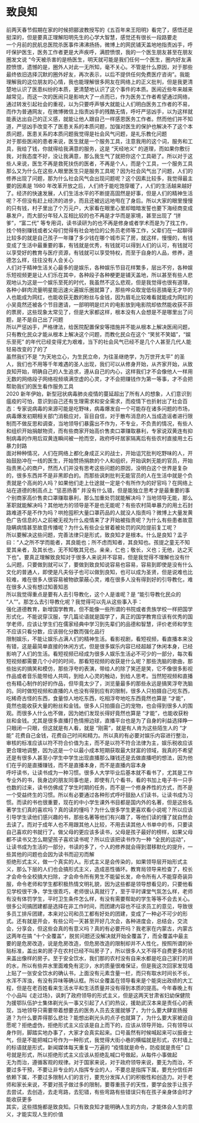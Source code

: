 # 致良知

前两天春节假期在家的时候把郦波教授写的《五百年来王阳明》看完了，感悟还是挺深的，但是要真正理解阳明先生的心学大智慧，感觉还有很长一段路要走  
一个月前的民航总医院杀医事件沸沸扬扬，微博上的网民铺天盖地地指责凶手，呼吁保护医生，医务工作者更是大声疾呼，满腔愤恨，我的一个医生朋友甚至在朋友圈发文说 “今天被杀害的是杨医生，明天就可能是我们任何一个医生，圈内好友满腔愤恨，遗憾的是，圈外人对此一无所知，毫不关心。不管是什么原因，对于那些最终依旧选择沉默的圈外好友，再次表示，以后不提供任何免费医疗咨询”。我能理解我的这位朋友的心情，我也能理解很多网友在网络上的正义批判，但是我更清楚地认识了医患纠纷的本质，更清楚地认识了这个事件的本质。医闹近些年来越来越常见，而这一次的医闹只是影响大了一点而已，作为医务工作者希望通过网络，通过转发引起社会的重视，以为只要呼声够大就能让人们明白医务工作者的不易，而作为普通网友，在微博微信上指责凶手的残酷无情，呼吁严惩凶手，以为这样就能表达出自己的正义感，就能让他人跟自己一样感恩医务工作者。然而他们并不知道，严惩凶手改变不了医患关系的本质问题，加强对医生的保护也解决不了这个本质问题，医患关系的本质问题我觉得是社会风气问题，是礼乐教化问题  
对于那些医闹的患者来说，医生就是一个服务工具，注意我用的这个词，服务和工具，我给了钱，你就得给我满意的服务，这是 “天经地义” 的道理，而如果你敷衍我，对我态度不好，没让我满意，那么我生气了就把你这个工具砸了。所以对于这些人来说，医生不再是救死扶伤的医者，不再是个人，而是个工具，一个服务工具  
那么又为什么在这些人眼里医生只是服务工具呢？因为社会风气出了问题，人们的修养出现了问题，那为什么社会风气会出现问题呢？这个因素比较多，我觉得最主要的因素是 1980 年改革开放之后，人们终于能吃饱穿暖了，人们的生活越来越好了。经济的快速发展，人们生活水平的不断提高固然是好事，但是人们的精神生活呢？不但没有赶上经济的进步，而且还被远远地甩在了身后。所以大家的眼里慢慢的只有钱，村子里出了个万元户，大家看在眼里心里却暗暗发誓也要下海经商变成暴发户，而大部分年轻人互相比较的也不再是才华而是家境，甚至出现了 “拼爹”，“富二代” 等专用词，读书读研为的也不再是修身或者学术而是为了找工作，找个特别赚钱或者父母们觉得有社会地位的公务员老师等工作，父辈们在一起聊得比较多的就是自己孩子一年赚了多少钱在哪个城市买了房，就这样，慢慢的，有钱变成了生活中最重要的事，有钱就是优秀，有钱就可以得到人们的认可，有钱就可以享受好的教育与医疗资源，有钱就可以享受特权，而至于自身的人品，修养，道德怎么样，往往没有人会关心  
人们对于精神生活关心最多的是娱乐，各种娱乐节目花样繁多，层出不穷，各种娱乐短视频更是让人们乐在其中，各种段子各种梗更是铺天盖地，所以甚至有些人悲观地认为这是一个娱乐至死的时代，我虽然不这么悲观，但是我觉得也很有道理，各种小鲜肉流量明星能迅速火遍娱乐圈就算了，那些哗众取宠低俗恶搞毫无才华的人也能成为网红，也能收获无数的粉丝与金钱，因为眉毛比较难看就能成为网红的小吴竟然还被各个节目邀请，一部明明是烂片的电影放到电影院却依然能收获不菲的票房，这些现象太常见了，但是大家都这样，根本没有人会想是不是哪里出了问题，是不是自己出了问题  
所以严惩凶手，严格律法，给医院配置保安等措施并不能从根本上解决医闹问题，只有教化民众才能从根本上解决这个问题，而教化民众在这个 “笑贫不笑娼”，“娱乐至死” 的年代已经变得尤为艰难，当下的社会风气已经不是几个人甚至几代人能轻易改变的了的了  
虽然我们不是 “为天地立心，为生民立命，为往圣继绝学，为万世开太平” 的圣人，我们也不用等千年难遇的圣人出现，我们可以从修身开始，从齐家开始，从致良知开始，明确自己的人生追求，遵从自己的内心，这样我们才不会像他人一样用无数的网络段子网络视频填满空虚的心灵，才不会把赚钱作为第一等事，才不会把帮助我们的医生看作服务工具  
2020 新年伊始，新型冠状病毒肺炎疫情的蔓延超出了所有人的想象，人们意识到瘟疫的可怕，意识到自己还有生理需求和安全需求，而疫情下也折射出了社会百态：专家说病毒的来源可能是吃野味，病毒爆发自一个可能存在诸多问题的市场，病毒爆发初期相关部门消极应对，盲目自信，对于散布消息的人当成造谣者进行限制而不做反思和调查，当地领导们暴露出不作为，不专业，不负责的情况，有些人和组织开始捐献物资，而有些商家开始高价售卖口罩赚取暴利，专家说双黄连有抑制病毒的作用后双黄连瞬间被一抢而空，政府呼吁居家隔离后有些农村直接用土石暴力封路  
面对种种情况，人们在网络上都化身成正义的战士，开始诅咒批判吃野味的人，开始鼓励冲在一线的医生，开始赞扬捐款的个人和组织，开始讽刺无能的官员，开始指责黑心的商户，然而人们并没有思考这些问题的原因，没明白这个世界是复杂的，很多东西并不是非黑即白的。而那些讽刺批判无能官员的人在生活中就是个负责就是个高尚的人吗？如果他们走上仕途就一定是个有所作为的好官吗？在网络上站在道德的制高点上 “惩恶扬善” 并没有什么错，但是能独立思考才是最重要的事  
个别商家高价售卖口罩赚取暴利，那么加重处罚就能解决吗？当地领导无能，那么革职就能解决吗？其他地方的领导是不是也无能呢？有些农村简单暴力的用土石封路难道不是不作为吗？哄抢囤积大量口罩药品的人就没人指责吗？微博上大量发黄色广告信息的人之前被无视为什么疫情来了才开始被指责呢？为什么有些患者故意隐瞒病情甚至故意传播呢？为什么有些企业冒着被处罚的风险提前复工呢？  
所以要解决这些问题，完善法律只是形式，致良知才是根本。什么是良知？孟子曰：“人之所不学而能者，其良能也；所不虑而知者，其良知也。孩提之童无不知爱其亲者，及其长也，无不知敬其兄也。亲亲，仁也；敬长，义也；无他，达之天下也”。要真正理解致良知对于很多人来说并不容易，但是我觉得不理解也没有什么问题，只要做到就可以了，要做到致良知说容易也容易，容易到即使是没有什么文化的普通人，即使是凡夫俗子也可以做到良知，也可以成为圣贤，但是说难也比较难，难在很多人很容易被物欲蒙蔽心灵，难在很多人没有得到好的引导教化，难在很多人没有想过知善知恶  
所以我觉得重点是要有人去引导教化，这个人是谁呢？是 “能引导教化民众的 “人””。那怎么去引导教化呢？我觉得可以先从这些事入手：  
强化道德教育，新增国学教育。但不能像一些所谓的书院或者贵族学校一样把国学形式化，不能说穿汉服，学几篇论语就是国学了，真正的国学教育应该有优秀的国学老师，应该让学生们在儒家经典中学习到先辈们的品德和智慧，评价老师和学生不应该只看分数，应该弱化分数而强化品行  
限制娱乐，不能让娱乐占满人们的精神生活。看影视剧，看短视频，看直播本来没有错，这是最简单直接的休闲方式，但是很多娱乐内容已经超越了休闲本身，已经影响了人们的生活。看短视频已经成为很多人娱乐生活必不可少的一部分，每次看短视频都需要几个小时的时间，那看短视频的收获是什么呢？那些洗脑的歌曲，那些拙劣的搞笑和模仿，那些浮夸的表演，带给人的除了笑还是笑，它不像很多影视作品或者音乐能带给人共鸣，到给人心灵的触动，到给人思考。当然短视频和直播也有精心制作的好的作品，但毕竟太少了，浏览量最多的那些永远是搞笑浮夸洗脑的。同时做短视频和直播的人也没有得到应有的限制，很多人只拍摄自己吃东西，吃稀奇古怪的东西，食量惊人地吃东西，吃相浮夸地吃东西竟然也算是 “才能”，竟然也能收获大量的粉丝和金钱。很多人只拍摄自己的宠物，也会得到很多人的围观。而很多人什么也不做，因为她们发现长得好竟然也算是 “才能”，也能收获粉丝和金钱。尤其是很多直播打色情擦边球，直播平台也是为了自身的利益选择睁一只眼闭一只眼，但这就是有人看，就是 “刚需”，就是有人肯为这些陌生人的 “才能” 花费自己金钱，花费自己时间和精力。所以真的有必要对娱乐内容进行整治，审核的标准应该以符不符合价值为主，而不是以符不符合法律为主，娱乐税收应该更合理地调整，因为这是一个以最小成本短期获取最大财富的领域，我真的不希望还是有很多人甚至小学生中学生出现直播那么赚钱还是去做直播吧的想法，因为他们在乎的是直播赚钱，而不是直播本身，而不是直播内容本身  
呼吁读书，让读书成为一种习惯。很多人大学毕业后基本就不看书了，尤其是工作专业外的书，我身边的朋友同事也是，即使有几个看书，看的书加上电子书一只手也数的过来，读书仿佛成了学生时期的任务，而不是一个修身养性的方式，而不是一个受益终生的习惯。所以有必要通过各种形式呼吁鼓励人们读书，让读书成为习惯。而读的书也很重要，现在的中小学生课外书目都是国内外的名著，但是这些名著学生们真的喜欢吗？真的读的懂吗？为什么很多学生更喜欢看小说呢？所以应该引导学生读他们感兴趣的书，那些名著等他们有兴趣了，等他们读的懂了就自然会去读了。而对于成年人也不用跟其他人比较，不用去读其他人书单中的书，只要读自己喜欢的书就行了。做父母的更应该多读书，父母是孩子最好的榜样，如果父母都不读书又怎么期望孩子喜欢读书呢？所以应该把读书作为一种 “全民的运动”，让读书成为生活的一部分，书读的多了，个人的修养就会得到潜移默化的提升，一些其他的问题也会因为读书而迎刃而解  
拒绝形式主义，做一个真实的人。形式主义是会传染的，如果领导层开始形式主义，那么下层的人们也会搞形式主义，造成恶性循环。教育局领导来检查了，校长才会命令全校搞大扫除，才会命令所有男生不能留长发，命令所有人不能穿奇装异服，命令老师和学生都积极热情文明礼貌，因为这些都是领导想看见的，只要他看见学校很干净，学生很乖巧，老师很认真就行了，至于平时课堂气氛怎么样，老师有没有体罚学生，平时卫生条件怎么样，有没有需要帮助的学生等等不会去关心。很多公司搞团建都是选择在非工作时间，而团建内容也不征求员工的意见，导致很多员工排斥团建，本来对公司和员工都有好处的团建，变成了一种必不可少的形式。还有就是开会，有些公司一天甚至开好几次会，各种进度会，总结会，交流会，分享会，但这些会真的有意义吗？真的有必要开吗？我老家在内蒙古，内蒙古这两年在搞 “十个全覆盖”，脱贫问题还没解决就开始全覆盖了，而全覆盖中最主要的是危房改造，说是危房改造，但危房改造的限制却并不人性化，按照所谓的补贴标准，盖出来的房子在农村已经不叫房子了，所以很多人又不得不自费更多的钱来盖出像样的房子。至于安全饮水，我们那的农村没有自来水都是吃自己家打的井的水，所以有些井水里面难免有泥沙，水的质量很难保证，但是我这次回家发现墙上贴了一张安全饮水的确认书，上面没有元素含量一栏，而只有取水时间长不长，水浑不浑浊，有没有异味等确认框。所以全覆盖在领导看来是个能突出政绩的大工程，但是在老百姓看来生活水平和生活质量并没有得到本质的提高。今年春晚上有个小品叫《走过场》，讽刺了政府领导的形式主义，但是这两天甘肃省妇幼保健院为援鄂队伍护士集体剃光头一事又引起了人们的热议，援助武汉本来是责任心的表现，当地领导只需要带着想要去的医务人员去支援就够了，为什么要大肆宣扬报道？为什么要弄得那么悲壮？能想出剃光头的点子也就算了，为什么要大家被迫自愿呢？拒绝虚伪，拒绝形式主义应该是自上而下的，应该从领导开始，只有领导以身作则，脚踏实地办事了，大家才会真实起来。口号虽然有时候喊起来可以振奋士气，但是不能把喊口号作为一种形式，我觉得大街小巷的横幅就是形式，农村墙上的标语就是形式，新闻媒体每天重复一万遍的 “疫情就是命令，防疫就是责任” 口号就是形式，所以拒绝形式主义应该从拒绝乱喊口号做起，从每件小事做起  
无为而治，遵循客观的规律。对于国家来说，对于政府领导来说，要无为而治，不要过多干预，不要让非专业的人指挥专业的人，不要总是指挥下属，要充分信任并依赖下属，不要过多限制人们的言行，要充分发挥人们的积极性和创造力。对于老师和家长来说，不要对孩子做过多的限制，要尊重孩子的天性，要学会放手让孩子去尝试，去创造，去走弯路，去犯错，有些弯路有些错误只有在孩子亲身体会时才能收获更多  
其实，这些措施都是致良知。只有致良知才能明确人生的方向，才能体会人生的意义，才能实现人生的价值  
